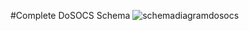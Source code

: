 #Complete DoSOCS Schema
![schemadiagramdosocs](https://cloud.githubusercontent.com/assets/11622664/13560908/efe76346-e3ea-11e5-9fb7-e56118dde02c.png)
